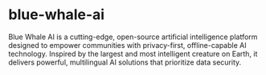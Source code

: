 # blue-whale-ai
Blue Whale AI is a cutting-edge, open-source artificial intelligence platform designed to empower communities with privacy-first, offline-capable AI technology. Inspired by the largest and most intelligent creature on Earth, it delivers powerful, multilingual AI solutions that prioritize data security.
